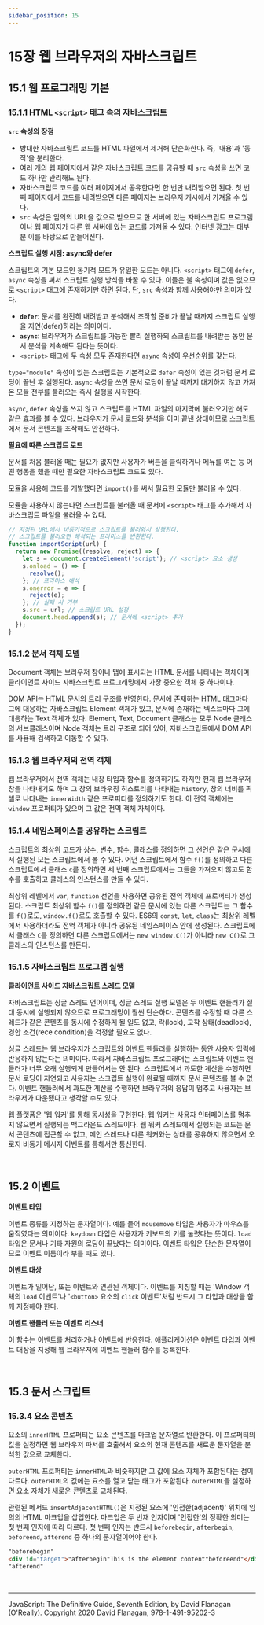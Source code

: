 ```yaml
---
sidebar_position: 15
---
```


# 15장 웹 브라우저의 자바스크립트

## 15.1 웹 프로그래밍 기본

### 15.1.1 HTML `<script>` 태그 속의 자바스크립트

**`src` 속성의 장점**

- 방대한 자바스크립트 코드를 HTML 파일에서 제거해 단순화한다. 즉, '내용'과 '동작'을 분리한다.
- 여러 개의 웹 페이지에서 같은 자바스크립트 코드를 공유할 때 `src` 속성을 쓰면 코드 하나만 관리해도 된다.
- 자바스크립트 코드를 여러 페이지에서 공유한다면 한 번만 내려받으면 된다. 첫 번째 페이지에서 코드를 내려받으면 다른 페이지는 브라우저 캐시에서 가져올 수 있다.
- `src` 속성은 임의의 URL을 값으로 받으므로 한 서버에 있는 자바스크립트 프로그램이나 웹 페이지가 다른 웹 서버에 있는 코드를 가져올 수 있다. 인터넷 광고는 대부분 이를 바탕으로 만들어진다.

**스크립트 실행 시점: async와 defer**

스크립트의 기본 모드인 동기적 모드가 유일한 모드는 아니다. `<script>` 태그에 `defer`, `async` 속성을 써서 스크립트 실행 방식을 바꿀 수 있다. 이들은 불 속성이며 값은 없으므로 `<script>` 태그에 존재하기만 하면 된다. 단, `src` 속성과 함께 사용해야만 의미가 있다.

- **`defer`**: 문서를 완전히 내려받고 분석해서 조작할 준비가 끝날 때까지 스크립트 실행을 지연(defer)하라는 의미이다.
- **`async`**: 브라우저가 스크립트를 가능한 빨리 실행하되 스크립트를 내려받는 동안 문서 분석을 계속해도 된다는 뜻이다.
- `<script>` 태그에 두 속성 모두 존재한다면 `async` 속성이 우선순위를 갖는다.

`type="module"` 속성이 있는 스크립트는 기본적으로 `defer` 속성이 있는 것처럼 문서 로딩이 끝난 후 실행된다. `async` 속성을 쓰면 문서 로딩이 끝날 때까지 대기하지 않고 가져온 모듈 전부를 불러오는 즉시 실행을 시작한다.

`async`, `defer` 속성을 쓰지 않고 스크립트를 HTML 파일의 마지막에 불러오기만 해도 같은 효과를 볼 수 있다. 브라우저가 문서 로드와 분석을 이미 끝낸 상태이므로 스크립트에서 문서 콘텐츠를 조작해도 안전하다.

**필요에 따른 스크립트 로드**

문서를 처음 불러올 때는 필요가 없지만 사용자가 버튼을 클릭하거나 메뉴를 여는 등 어떤 행동을 했을 때만 필요한 자바스크립트 코드도 있다.

모듈을 사용해 코드를 개발했다면 `import()`를 써서 필요한 모듈만 불러올 수 있다.

모듈을 사용하지 않는다면 스크립트를 불러올 때 문서에 `<script>` 태그를 추가해서 자바스크립트 파일을 불러올 수 있다.

```js
// 지정된 URL에서 비동기적으로 스크립트를 불러와서 실행한다.
// 스크립트를 불러오면 해석되는 프라미스를 반환한다.
function importScript(url) {
  return new Promise((resolve, reject) => {
    let s = document.createElement('script'); // <script> 요소 생성
    s.onload = () => {
      resolve();
    }; // 프라미스 해석
    s.onerror = e => {
      reject(e);
    }; // 실패 시 거부
    s.src = url; // 스크립트 URL 설정
    document.head.append(s); // 문서에 <script> 추가
  });
}
```

### 15.1.2 문서 객체 모델

Document 객체는 브라우저 창이나 탭에 표시되는 HTML 문서를 나타내는 객체이며 클라이언트 사이드 자바스크립트 프로그래밍에서 가장 중요한 객체 중 하나이다.

DOM API는 HTML 문서의 트리 구조를 반영한다. 문서에 존재하는 HTML 태그마다 그에 대응하는 자바스크립트 Element 객체가 있고, 문서에 존재하는 텍스트마다 그에 대응하는 Text 객체가 있다. Element, Text, Document 클래스는 모두 Node 클래스의 서브클래스이며 Node 객체는 트리 구조로 되어 있어, 자바스크립트에서 DOM API를 사용해 검색하고 이동할 수 있다.

### 15.1.3 웹 브라우저의 전역 객체

웹 브라우저에서 전역 객체는 내장 타입과 함수를 정의하기도 하지만 현재 웹 브라우저 창을 나타내기도 하며 그 창의 브라우징 히스토리를 나타내는 `history`, 창의 너비를 픽셀로 나타내는 `innerWidth` 같은 프로퍼티를 정의하기도 한다. 이 전역 객체에는 `window` 프로퍼티가 있으며 그 값은 전역 객체 자체이다.

### 15.1.4 네임스페이스를 공유하는 스크립트

스크립트의 최상위 코드가 상수, 변수, 함수, 클래스를 정의하면 그 선언은 같은 문서에서 실행된 모든 스크립트에서 볼 수 있다. 어떤 스크립트에서 함수 `f()`를 정의하고 다른 스크립트에서 클래스 `c`를 정의하면 세 번째 스크립트에서는 그들을 가져오지 않고도 함수를 호출하고 클래스의 인스턴스를 만들 수 있다.

최상위 레벨에서 `var`, `function` 선언을 사용하면 공유된 전역 객체에 프로퍼티가 생성된다. 스크립트 최상위 함수 `f()`를 정의하면 같은 문서에 있는 다른 스크립트는 그 함수를 `f()`로도, `window.f()`로도 호출할 수 있다. ES6의 `const`, `let`, `class`는 최상위 레벨에서 사용하더라도 전역 객체가 아니라 공유된 네임스페이스 안에 생성된다. 스크립트에서 클래스 `C`를 정의하면 다른 스크립트에서는 `new window.C()`가 아니라 `new C()`로 그 클래스의 인스턴스를 만든다.

### 15.1.5 자바스크립트 프로그램 실행

**클라이언트 사이드 자바스크립트 스레드 모델**

자바스크립트는 싱글 스레드 언어이며, 싱글 스레드 실행 모델은 두 이벤트 핸들러가 절대 동시에 실행되지 않으므로 프로그래밍이 훨씬 단순하다. 콘텐츠를 수정할 때 다른 스레드가 같은 콘텐츠를 동시에 수정하게 될 일도 없고, 락(lock), 교착 상태(deadlock), 경합 조건(rece condition)을 걱정할 필요도 없다.

싱글 스레드는 웹 브라우저가 스크립트와 이벤트 핸들러를 실행하는 동안 사용자 입력에 반응하지 않는다는 의미이다. 따라서 자바스크립트 프로그래머는 스크립트와 이벤트 핸들러가 너무 오래 실행되게 만들어서는 안 된다. 스크립트에서 과도한 계산을 수행하면 문서 로딩이 지연되고 사용자는 스크립트 실행이 완료될 때까지 문서 콘텐츠를 볼 수 없다. 이벤트 핸들러에서 과도한 계산을 수행하면 브라우저의 응답이 멈추고 사용자는 브라우저가 다운됐다고 생각할 수도 있다.

웹 플랫폼은 '웹 워커'를 통해 동시성을 구현한다. 웹 워커는 사용자 인터페이스를 멈추지 않으면서 실행되는 백그라운드 스레드이다. 웹 워커 스레드에서 실행되는 코드는 문서 콘텐츠에 접근할 수 없고, 메인 스레드나 다른 워커와는 상태를 공유하지 않으면서 오로지 비동기 메시지 이벤트를 통해서만 통신한다.

<br />

## 15.2 이벤트

**이벤트 타입**

이벤트 종류를 지정하는 문자열이다. 예를 들어 `mousemove` 타입은 사용자가 마우스를 움직였다는 의미이다. `keydown` 타입은 사용자가 키보드의 키를 눌렀다는 뜻이다. `load` 타입은 문서나 기타 자원의 로딩이 끝났다는 의미이다. 이벤트 타입은 단순한 문자열이므로 이벤트 이름이라 부를 때도 있다.

**이벤트 대상**

이벤트가 일어난, 또는 이벤트와 연관된 객체이다. 이벤트를 지칭할 때는 'Window 객체의 `load` 이벤트'나 '`<button>` 요소의 `click` 이벤트'처럼 반드시 그 타입과 대상을 함께 지정해야 한다.

**이벤트 핸들러 또는 이벤트 리스너**

이 함수는 이벤트를 처리하거나 이벤트에 반응한다. 애플리케이션은 이벤트 타입과 이벤트 대상을 지정해 웹 브라우저에 이벤트 핸들러 함수를 등록한다.

<br />

## 15.3 문서 스크립트

### 15.3.4 요소 콘텐츠

요소의 `innerHTML` 프로퍼티는 요소 콘텐츠를 마크업 문자열로 반환한다. 이 프로퍼티의 값을 설정하면 웹 브라우저 파서를 호출해서 요소의 현재 콘텐츠를 새로운 문자열을 분석한 값으로 교체한다.

`outerHTML` 프로퍼티는 `innerHTML`과 비슷하지만 그 값에 요소 자체가 포함된다는 점이 다르다. `outerHTML`의 값에는 요소를 열고 닫는 태그가 포함된다. `outerHTML`을 설정하면 요소 자체가 새로운 콘텐츠로 교체된다.

관련된 메서드 `insertAdjacentHTML()`은 지정된 요소에 '인접한(adjacent)' 위치에 임의의 HTML 마크업을 삽입한다. 마크업은 두 번재 인자이며 '인접한'의 정확한 의미는 첫 번째 인자에 따라 다르다. 첫 번째 인자는 반드시 `beforebegin`, `afterbegin`, `beforeend`, `afterend` 중 하나의 문자열이어야 한다.

```html
"beforebegin"
<div id="target">"afterbegin"This is the element content"beforeend"</div>
"afterend"
```

<br />

<hr />

JavaScript: The Definitive Guide, Seventh Edition, by David Flanagan (O'Really). Copyright 2020 David Flanagan, 978-1-491-95202-3
